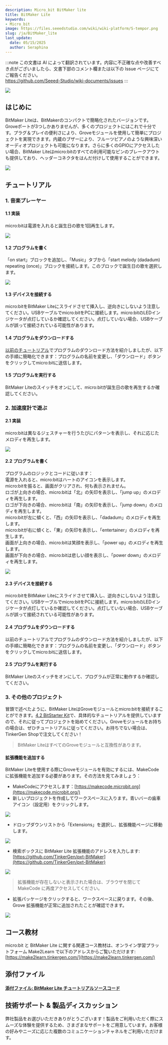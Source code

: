 ```yaml
---
description: Micro_bit BitMaker lite
title: BitMaker Lite
keywords:
- Micro_bit
image: https://files.seeedstudio.com/wiki/wiki-platform/S-tempor.png
slug: /ja/BitMaker_lite
last_update:
  date: 05/15/2025
  author: Seraphina
---
```

:::note
この文書は AI によって翻訳されています。内容に不正確な点や改善すべき点がございましたら、文書下部のコメント欄または以下の Issue ページにてご報告ください。  
https://github.com/Seeed-Studio/wiki-documents/issues
:::

<!-- ![](https://cdn.nlark.com/yuque/0/2020/png/2701823/1607656416908-e058e745-c2f4-4263-8a0b-9c38faa4085d.png#align=left&display=inline&height=512&originHeight=512&originWidth=814&size=0&status=done&style=none&width=814) -->
![](https://files.seeedstudio.com/wiki/microbit/bitmaker/8.png)

## はじめに
BitMaker Liteは、BitMakerのコンパクトで簡略化されたバージョンです。Groveポートが3つしかありませんが、多くのプロジェクトにはこれで十分です。プラグ＆プレイの便利さにより、Groveモジュールを使用して簡単にプロジェクトを実現できます。内蔵のブザーにより、フルーツピアノのような興味深いオーディオプロジェクトも可能になります。さらに多くのGPIOにアクセスしたい場合、BitMaker Liteはmicro:bitのすべての利用可能なピンのブレークアウトも提供しており、ヘッダーコネクタをはんだ付けして使用することができます。

<!-- ![](https://cdn.nlark.com/yuque/0/2020/png/2701823/1607656416911-961efb23-8578-4cfa-a224-29da21dcd517.png#align=left&display=inline&height=419&originHeight=419&originWidth=1156&size=0&status=done&style=none&width=1156) -->
![](https://files.seeedstudio.com/wiki/microbit/bitmaker/10.png)

## チュートリアル
### 1. 音楽プレーヤー
#### 1.1 実装

micro:bitは電源を入れると誕生日の歌を1回再生します。

<!-- ![](https://cdn.nlark.com/yuque/0/2020/png/2701823/1607656416918-8d8828f3-a79b-45ad-a721-186f3f7756fb.png#align=left&display=inline&height=399&originHeight=399&originWidth=709&size=0&status=done&style=none&width=709) -->
![](https://files.seeedstudio.com/wiki/microbit/bitmaker/11.png)

#### 1.2 プログラムを書く
「on start」ブロックを追加し、「Music」タブから「start melody (dadadum) repeating (once)」ブロックを接続します。このブロックで誕生日の歌を選択します。

<!-- ![](https://cdn.nlark.com/yuque/0/2020/png/2701823/1607656416887-1ca9e66a-ee00-4f89-83cf-7b8faafdfa3b.png#align=left&display=inline&height=171&originHeight=171&originWidth=535&size=0&status=done&style=none&width=535) -->
![](https://files.seeedstudio.com/wiki/microbit/bitmaker/12.png)

#### 1.3 デバイスを接続する
micro:bitをBitMaker Liteにスライドさせて挿入し、逆向きにしないよう注意してください。USBケーブルでmicro:bitをPCに接続します。micro:bitのLEDインジケータが点灯しているか確認してください。点灯していない場合、USBケーブルが誤って接続されている可能性があります。

#### 1.4 プログラムをダウンロードする
[以前のチュートリアル](https://docproxy.tinkergen.com/web/#/2?page_id=329)でプログラムのダウンロード方法を紹介しましたが、以下の手順に簡略化できます：プログラムの名前を変更し、「ダウンロード」ボタンをクリックしてmicro:bitに送信します。

#### 1.5 プログラムを実行する
BitMaker Liteのスイッチをオンにして、micro:bitが誕生日の歌を再生するか確認してください。

### 2. 加速度計で遊ぶ
#### 2.1 実装

micro:bitは異なるジェスチャーを行うたびにパターンを表示し、それに応じたメロディを再生します。

<!-- ![](https://cdn.nlark.com/yuque/0/2020/png/2701823/1607656416904-9f5c413e-032f-4651-8d51-303ca7f57420.png#align=left&display=inline&height=490&originHeight=490&originWidth=632&size=0&status=done&style=none&width=632) -->
![](https://files.seeedstudio.com/wiki/microbit/bitmaker/13.png)

#### 2.2 プログラムを書く
プログラムのロジックとコードに従います：<br />
電源を入れると、micro:bitはハートのアイコンを表示します。<br />
micro:bitを振ると、画面がクリアされ、何も表示されません。<br />
ロゴが上向きの場合、micro:bitは「北」の矢印を表示し、「jump up」のメロディを再生します。<br />
ロゴが下向きの場合、micro:bitは「南」の矢印を表示し、「jump down」のメロディを再生します。<br />
micro:bitが左に傾くと、「西」の矢印を表示し、「dadadum」のメロディを再生します。<br />
micro:bitが右に傾くと、「東」の矢印を表示し、「entertainer」のメロディを再生します。<br />
画面が上向きの場合、micro:bitは笑顔を表示し、「power up」のメロディを再生します。<br />
画面が下向きの場合、micro:bitは悲しい顔を表示し、「power down」のメロディを再生します。
<!-- ![](https://cdn.nlark.com/yuque/0/2020/png/2701823/1607656416885-b70ab193-d5c2-47d1-ab29-bdb3452d6aa2.png#align=left&display=inline&height=741&originHeight=741&originWidth=982&size=0&status=done&style=none&width=982) -->
![](https://files.seeedstudio.com/wiki/microbit/bitmaker/14.png)

#### 2.3 デバイスを接続する
micro:bitをBitMaker Liteにスライドさせて挿入し、逆向きにしないよう注意してください。USBケーブルでmicro:bitをPCに接続します。micro:bitのLEDインジケータが点灯しているか確認してください。点灯していない場合、USBケーブルが誤って接続されている可能性があります。

#### 2.4 プログラムをダウンロードする
以前のチュートリアルでプログラムのダウンロード方法を紹介しましたが、以下の手順に簡略化できます：プログラムの名前を変更し、「ダウンロード」ボタンをクリックしてmicro:bitに送信します。

#### 2.5 プログラムを実行する
BitMaker Liteのスイッチをオンにして、プログラムが正常に動作するか確認してください。

### 3. その他のプロジェクト

冒頭で述べたように、BitMaker LiteはGroveモジュールとmicro:bitを接続することができます。[4.2 BitStarter Kit](https://docproxy.tinkergen.com/web/#/2?page_id=403)で、具体的なチュートリアルを提供していますので、それに従ってプロジェクトを始めてください。Groveモジュールをお持ちの場合は、ぜひチュートリアルに従ってください。お持ちでない場合は、TinkerGen Shopで注文してください！

> BitMaker LiteはすべてのGroveモジュールと互換性があります。

#### 拡張機能を追加する
BitMaker Liteを使用する際にGroveモジュールを有効にするには、MakeCodeに拡張機能を追加する必要があります。その方法を見てみましょう：

- MakeCodeにアクセスします：[https://makecode.microbit.org](https://makecode.microbit.org/)
- 新しいプロジェクトを作成してワークスペースに入ります。青いバーの歯車アイコン（設定用）をクリックします。
<!-- ![](https://cdn.nlark.com/yuque/0/2020/png/2701823/1607656416889-8342e086-2cdc-4416-bbbf-95d991f48444.png#align=left&display=inline&height=524&originHeight=524&originWidth=1072&size=0&status=done&style=none&width=1072) -->
![](https://files.seeedstudio.com/wiki/microbit/bitmaker/15.png)

- ドロップダウンリストから「Extensions」を選択し、拡張機能ページに移動します。
<!-- ![](https://cdn.nlark.com/yuque/0/2020/png/2701823/1607656416908-ee4ae33c-ffc2-44b8-a127-bf55f7e4e0e5.png#align=left&display=inline&height=712&originHeight=712&originWidth=931&size=0&status=done&style=none&width=931) -->
![](https://files.seeedstudio.com/wiki/microbit/bitmaker/16.png)

- 検索ボックスに BitMaker Lite 拡張機能のアドレスを入力します: [https://github.com/TinkerGen/pxt-BitMaker](https://github.com/TinkerGen/pxt-BitMaker)
<!-- ![](https://cdn.nlark.com/yuque/0/2020/png/2701823/1607656416930-10133e74-2d1f-41d1-9a3c-1c29482f27a3.png#align=left&display=inline&height=937&originHeight=937&originWidth=1920&size=0&status=done&style=none&width=1920) -->
![](https://files.seeedstudio.com/wiki/microbit/bitmaker/17.png)

> 拡張機能が存在しないと表示された場合は、ブラウザを閉じて MakeCode に再度アクセスしてください。

- 拡張パッケージをクリックすると、ワークスペースに戻ります。その後、Grove 拡張機能が正常に追加されたことが確認できます。
<!-- ![](https://cdn.nlark.com/yuque/0/2020/png/2701823/1607656416925-93ed4b5a-8d37-4841-be77-0d6564d01cc8.png#align=left&display=inline&height=937&originHeight=937&originWidth=1920&size=0&status=done&style=none&width=1920) -->
![](https://files.seeedstudio.com/wiki/microbit/bitmaker/18.png)

## コース教材
micro:bit と BitMaker Lite に関する関連コース教材は、オンライン学習プラットフォーム Make2Learn で以下のアドレスからご覧いただけます: [https://make2learn.tinkergen.com/](https://make2learn.tinkergen.com/)

## 添付ファイル
#### [添付ファイル: BitMaker Lite チュートリアルソースコード](https://tinkergen.com/filedownload/179268)

## 技術サポート & 製品ディスカッション

弊社製品をお選びいただきありがとうございます！製品をご利用いただく際にスムーズな体験を提供するため、さまざまなサポートをご用意しています。お客様の好みやニーズに応じた複数のコミュニケーションチャネルをご利用いただけます。

<div class="button_tech_support_container">
<a href="https://forum.seeedstudio.com/" class="button_forum"></a> 
<a href="https://www.seeedstudio.com/contacts" class="button_email"></a>
</div>

<div class="button_tech_support_container">
<a href="https://discord.gg/eWkprNDMU7" class="button_discord"></a> 
<a href="https://github.com/Seeed-Studio/wiki-documents/discussions/69" class="button_discussion"></a>
</div>